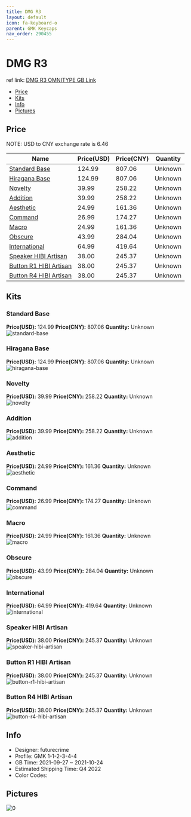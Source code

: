```yaml
---
title: DMG R3 
layout: default
icon: fa-keyboard-o
parent: GMK Keycaps
nav_order: 290455
---
```


# DMG R3 

ref link: [DMG R3 OMNITYPE GB Link](https://omnitype.com/collections/gmk-dmg-3/)

* [Price](#price)
* [Kits](#kits)
* [Info](#info)
* [Pictures](#pictures)

## Price

NOTE: USD to CNY exchange rate is 6.46

| Name          | Price(USD)   |  Price(CNY) | Quantity |
| ------------- | ------------ |  ---------- | -------- |
|[Standard Base](#standard-base)|124.99|807.06|Unknown|
|[Hiragana Base](#hiragana-base)|124.99|807.06|Unknown|
|[Novelty](#novelty)|39.99|258.22|Unknown|
|[Addition](#addition)|39.99|258.22|Unknown|
|[Aesthetic](#aesthetic)|24.99|161.36|Unknown|
|[Command](#command)|26.99|174.27|Unknown|
|[Macro](#macro)|24.99|161.36|Unknown|
|[Obscure](#obscure)|43.99|284.04|Unknown|
|[International](#international)|64.99|419.64|Unknown|
|[Speaker HIBI Artisan](#speaker-hibi-artisan)|38.00|245.37|Unknown|
|[Button R1 HIBI Artisan](#button-r1-hibi-artisan)|38.00|245.37|Unknown|
|[Button R4 HIBI Artisan](#button-r4-hibi-artisan)|38.00|245.37|Unknown|


## Kits
### Standard Base  
**Price(USD):** 124.99	**Price(CNY):** 807.06	**Quantity:** Unknown  
<img src="{{ 'assets/images/gmk-keycaps/DMG-R3/kits_pics/standard-base.png' | relative_url }}" alt="standard-base" class="image featured">

### Hiragana Base  
**Price(USD):** 124.99	**Price(CNY):** 807.06	**Quantity:** Unknown  
<img src="{{ 'assets/images/gmk-keycaps/DMG-R3/kits_pics/hiragana-base.png' | relative_url }}" alt="hiragana-base" class="image featured">

### Novelty  
**Price(USD):** 39.99	**Price(CNY):** 258.22	**Quantity:** Unknown  
<img src="{{ 'assets/images/gmk-keycaps/DMG-R3/kits_pics/novelty.png' | relative_url }}" alt="novelty" class="image featured">

### Addition  
**Price(USD):** 39.99	**Price(CNY):** 258.22	**Quantity:** Unknown  
<img src="{{ 'assets/images/gmk-keycaps/DMG-R3/kits_pics/addition.png' | relative_url }}" alt="addition" class="image featured">

### Aesthetic  
**Price(USD):** 24.99	**Price(CNY):** 161.36	**Quantity:** Unknown  
<img src="{{ 'assets/images/gmk-keycaps/DMG-R3/kits_pics/aesthetic.png' | relative_url }}" alt="aesthetic" class="image featured">

### Command  
**Price(USD):** 26.99	**Price(CNY):** 174.27	**Quantity:** Unknown  
<img src="{{ 'assets/images/gmk-keycaps/DMG-R3/kits_pics/command.png' | relative_url }}" alt="command" class="image featured">

### Macro  
**Price(USD):** 24.99	**Price(CNY):** 161.36	**Quantity:** Unknown  
<img src="{{ 'assets/images/gmk-keycaps/DMG-R3/kits_pics/macro.png' | relative_url }}" alt="macro" class="image featured">

### Obscure  
**Price(USD):** 43.99	**Price(CNY):** 284.04	**Quantity:** Unknown  
<img src="{{ 'assets/images/gmk-keycaps/DMG-R3/kits_pics/obscure.png' | relative_url }}" alt="obscure" class="image featured">

### International  
**Price(USD):** 64.99	**Price(CNY):** 419.64	**Quantity:** Unknown  
<img src="{{ 'assets/images/gmk-keycaps/DMG-R3/kits_pics/international.png' | relative_url }}" alt="international" class="image featured">

### Speaker HIBI Artisan  
**Price(USD):** 38.00	**Price(CNY):** 245.37	**Quantity:** Unknown  
<img src="{{ 'assets/images/gmk-keycaps/DMG-R3/kits_pics/speaker-hibi-artisan.png' | relative_url }}" alt="speaker-hibi-artisan" class="image featured">

### Button R1 HIBI Artisan  
**Price(USD):** 38.00	**Price(CNY):** 245.37	**Quantity:** Unknown  
<img src="{{ 'assets/images/gmk-keycaps/DMG-R3/kits_pics/button-r1-hibi-artisan.png' | relative_url }}" alt="button-r1-hibi-artisan" class="image featured">

### Button R4 HIBI Artisan  
**Price(USD):** 38.00	**Price(CNY):** 245.37	**Quantity:** Unknown  
<img src="{{ 'assets/images/gmk-keycaps/DMG-R3/kits_pics/button-r4-hibi-artisan.png' | relative_url }}" alt="button-r4-hibi-artisan" class="image featured">

## Info
* Designer: futurecrime  
* Profile: GMK 1-1-2-3-4-4  
* GB Time: 2021-09-27 ~ 2021-10-24  
* Estimated Shipping Time: Q4 2022  
* Color Codes:  


## Pictures  
<img src="{{ 'assets/images/gmk-keycaps/DMG-R3/rendering_pics/0.jpg' | relative_url }}" alt="0" class="image featured">
